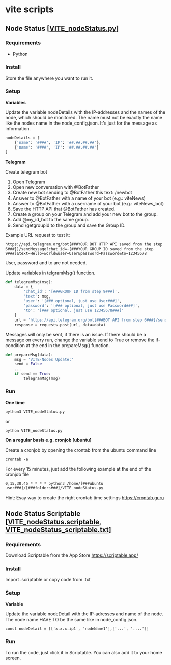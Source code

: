 # vite scripts

## Node Status [[VITE_nodeStatus.py](https://github.com/theMoe/vite/blob/main/VITE_nodeStatus.py)]

### Requirements
* Python

### Install
Store the file anywhere you want to run it.

### Setup
**Variables**

Update the variable nodeDetails with the IP-addresses and the names of the node, which should be monitored. The name must not be exactly the name like the nodes name in the node_config.json. It's just for the message as information.
```python
nodeDetails = [
    {'name': '####', 'IP': '##.##.##.##'},
    {'name': '####', 'IP': '##.##.##.##'}
]
```

**Telegram**

Create telegram bot
1. Open Telegram
2. Open new conversation with @BotFather
3. Create new bot sending to @BotFather this text: /newbot
4. Answer to @BotFather with a name of your bot (e.g.: viteNews)
5. Answer to @BotFather with a username of your bot (e.g.: viteNews_bot)
6. Save the HTTP API that @BotFather has created.
7. Create a group on your Telegram and add your new bot to the group.
8. Add @my_id_bot to the same group.
9. Send /getgroupid to the group and save the Group ID.

Example URL request to test it:
```
https://api.telegram.org/bot[###YOUR BOT HTTP API saved from the step 6###])/sendMessage?chat_id=-[###YOUR GROUP ID saved from the step 9###]&text=Hello+world&user=User&password=Password&to=12345678
```
User, password and to are not needed.

Update variables in telgramMsg() function.
```python
def telegramMsg(msg):
    data = {
        'chat_id': '[###GROUP ID from step 9###]',
        'text': msg,
        'user': '[### optional, just use User###]',
        'password': '[### optional, just use Password###]',
        'to': '[### optional, just use 12345678###]'
    }
    url = 'https://api.telegram.org/bot[###BOT API from step 6###]/sendMessage'
    response = requests.post(url, data=data)
```

Messages will only be sent, if there is an issue. If there should be a message on every run, change the variable send to True or remove the if-condition at the end in the prepareMsg() function.
```python
def prepareMsg(data):
    msg = 'VITE-Nodes Update:'
    send = False
    ...
    if send == True:
        telegramMsg(msg)
```

### Run
**One time**
```
python3 VITE_nodeStatus.py
```
or
```
python VITE_nodeStatus.py
```
**On a regular basis e.g. cronjob [ubuntu]**

Create a cronjob by opening the crontab from the ubuntu command line
```
crontab -e
```
For every 15 minutes, just add the following example at the end of the cronjob file
```
0,15,30,45 * * * * python3 /home/[###ubuntu user###]/[###folders###]/VITE_nodeStatus.py
```
Hint: Esay way to create the right crontab time settings https://crontab.guru

## Node Status Scriptable [[VITE_nodeStatus.scriptable](https://github.com/theMoe/vite/blob/main/VITE_nodeStatus.scriptable), [VITE_nodeStatus_scriptable.txt](https://github.com/theMoe/vite/blob/main/VITE_nodeStatus_scriptable.txt)]

### Requirements
Download Scriptable from the App Store
https://scriptable.app/

### Install
Import .scriptable or copy code from .txt

### Setup
**Variable**

Update the variable nodeDetail with the IP-adresses and name of the node. The node name HAVE TO be the same like in node_config.json.
```
const nodeDetail = [['x.x.x.ip1', 'nodeName1'],['...', '....']]
```

### Run
To run the code, just click it in Scriptable. You can also add it to your home screen.